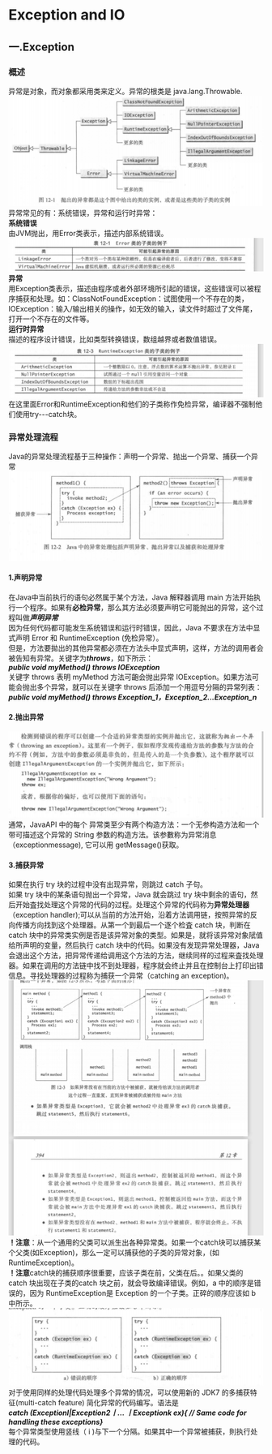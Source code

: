 # Exception and IO

## 一.Exception

### 概述
异常是对象，而对象都采用类来定义。异常的根类是 java.lang.Throwable.  
![异常类](images/异常类.png)
异常常见的有：系统错误，异常和运行时异常：  
**系统错误**  
由JVM抛出，用Error类表示，描述内部系统错误。
![Error Example](images/Error类例子.png)
**异常**  
用Exception类表示，描述由程序或者外部环境所引起的错误，这些错误可以被程序捕获和处理。如：ClassNotFoundException：试图使用一个不存在的类，IOException：输入/输出相关的操作，如无效的输入，读文件时超过了文件尾，打开一个不存在的文件等。  
**运行时异常**  
描述的程序设计错误，比如类型转换错误，数组越界或者数值错误。
![Runtime Exception](images/RuntimeException.png)
在这里面Error和RuntimeException和他们的子类称作免检异常，编译器不强制他们使用try---catch块。 

### 异常处理流程
 Java的异常处理流程基于三种操作：声明一个异常、抛出一个异常、捕获一个异常
 ![](images/异常图示.png)
#### 1.声明异常
在Java中当前执行的语句必然属于某个方法，Java 解释器调用 main 方法开始执行一个程序。如果有**必检异常**，那么其方法必须要声明它可能抛出的异常，这个过程叫做***声明异常***  
因为任何代码都可能发生系统错误和运行时错误，因此，Java 不要求在方法中显式声明 Error 和 RuntimeException (免检异常）。  
但是，方法要拋出的其他异常都必须在方法头中显式声明，这样，方法的调用者会被告知有异常。关键字为***throws***，如下所示：  
***public void myMethod() throws IOException***  
关键字 throws 表明 myMethod 方法可齙会抛出异常 IOException。如果方法可能会抛出多个异常，就可以在关键字 throws 后添加一个用逗号分隔的异常列表：  
***public void myMethod() throws Exception_1，Exception_2...Exception_n***  
#### 2.抛出异常
![](images/抛出异常例子.png)
通常，JavaAPI 中的每个
异常类至少有两个构造方法：一个无参构造方法和一个带可描述这个异常的 String 参数的构造方法。该参數称为异常消息（exceptionmessage), 它可以用 getMessage()获取。  
#### 3.捕获异常
如果在执行 try 块的过程中没有出现异常，则跳过 catch 子句。  
如果 try 块中的某条语句抛出一个异常，Java 就会跳过 try 块中剩余的语句，然后开始査找处理这个异常的代码的过程。处理这个异常的代码称为**异常处理器**（exception handler);可以从当前的方法开始，沿着方法调用链，按照异常的反向传播方向找到这个处理器。从第一个到最后一个逐个检査 catch 块，判断在 catch 块中的异常类实例是否是该异常对象的类型。如果是，就将该异常对象陚值给所声明的变量，然后执行 catch 块中的代码。如果没有发现异常处理器，Java 会退出这个方法，把异常传递给调用这个方法的方法，继续同样的过程来査找处理器。如果在调用的方法链中找不到处理器，程序就会终止并且在控制台上打印出错信息。寻找处理器的过程称为捕获一个异常（catching an exception)。  
![](images/捕获异常举例_1.png)  
**！注意**：从一个通用的父类可以派生出各种异常类。如果一个catch块可以捕获某个父类(如Exception)，那么一定可以捕获他的子类的异常对象，(如RuntimeException)。  
**！注意**catch块的捕获顺序很重要，应该子类在前，父类在后。。如果父类的 catch 块出现在子类的catch 块之前，就会导致编译错误。例如，a 中的顺序是错误的，因为 RuntimeException是 Exception 的一个子类。正碎的顺序应该如 b 中所示。
![](images/顺序例子.png)
对于使用同样的处理代码处理多个异常的情况，可以使用新的 JDK7 的多捕获特征(multi-catch feature) 简化异常的代码编写。语法是  
***catch (Exceptionl|Exception2丨… 丨Exceptionk ex){ // Same code for handling these exceptions}***  
每个异常类型使用竖线（ i )与下一个分隔。如果其中一个异常被捕获，則执行处理的代码。